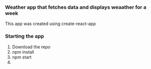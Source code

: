### Weather app that fetches data and displays weaather for a week

This app was created using create-react-app

### Starting the app

1. Download the repo
2. npm install
3. npm start
4.
